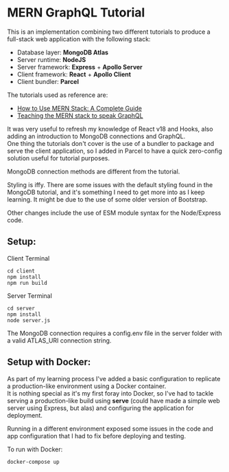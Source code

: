# MERN GraphQL Tutorial

This is an implementation combining two different tutorials to produce a full-stack web application with the following stack:
- Database layer: **MongoDB Atlas**
- Server runtime: **NodeJS**
- Server framework: **Express** + **Apollo Server**
- Client framework: **React** + **Apollo Client**
- Client bundler: **Parcel**

The tutorials used as reference are:
- [How to Use MERN Stack: A Complete Guide](https://www.mongodb.com/languages/mern-stack-tutorial)
- [Teaching the MERN stack to speak GraphQL](https://www.apollographql.com/docs/apollo-server/integrations/mern/)

It was very useful to refresh my knowledge of React v18 and Hooks, also adding an introduction to MongoDB connections and GraphQL.  
One thing the tutorials don't cover is the use of a bundler to package and serve the client application, so I added in Parcel to have a quick zero-config solution useful for tutorial purposes.  

MongoDB connection methods are different from the tutorial.  

Styling is iffy. There are some issues with the default styling found in the MongoDB tutorial, and it's something I need to get more into as I keep learning. It might be due to the use of some older version of Bootstrap. 

Other changes include the use of ESM module syntax for the Node/Express code.  

## Setup:

Client Terminal
```
cd client
npm install
npm run build
```

Server Terminal
```
cd server
npm install
node server.js
```

The MongoDB connection requires a config.env file in the server folder with a valid ATLAS_URI connection string.

## Setup with Docker:

As part of my learning process I've added a basic configuration to replicate a production-like environment using a Docker container.  
It is nothing special as it's my first foray into Docker, so I've had to tackle serving a production-like build using **serve** (could have made a simple web server using Express, but alas) and configuring the application for deployment.  

Running in a different environment exposed some issues in the code and app configuration that I had to fix before deploying and testing.  

To run with Docker:
```
docker-compose up
```

